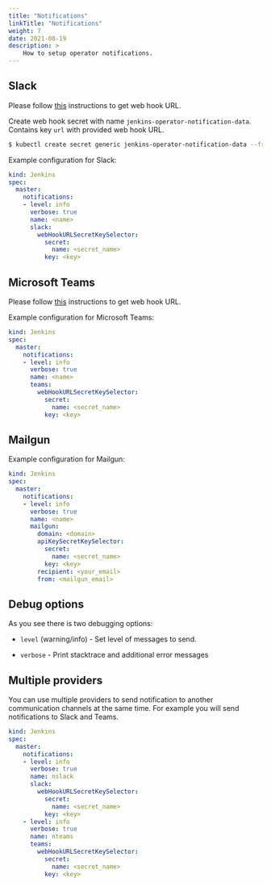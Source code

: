 ```yaml
---
title: "Notifications"
linkTitle: "Notifications"
weight: 7
date: 2021-08-19
description: >
    How to setup operator notifications.
---
```


## Slack

Please follow [this](https://api.slack.com/incoming-webhooks) instructions to get web hook URL.

Create web hook secret with name `jenkins-operator-notification-data`. Contains key `url` with provided web hook URL.

```bash
$ kubectl create secret generic jenkins-operator-notification-data --from-literal=url=<webhook_url>
```

Example configuration for Slack:

```yaml
kind: Jenkins
spec:
  master:
    notifications:
    - level: info
      verbose: true
      name: <name>
      slack:
        webHookURLSecretKeySelector:
          secret:
            name: <secret_name>
          key: <key>
```

## Microsoft Teams

Please follow [this](https://docs.microsoft.com/en-gb/outlook/actionable-messages/send-via-connectors) instructions to get web hook URL.

Example configuration for Microsoft Teams:

```yaml
kind: Jenkins
spec:
  master:
    notifications:
    - level: info
      verbose: true
      name: <name>
      teams:
        webHookURLSecretKeySelector:
          secret:
            name: <secret_name>
          key: <key>
```

## Mailgun

Example configuration for Mailgun:

```yaml
kind: Jenkins
spec:
  master:
    notifications:
    - level: info
      verbose: true
      name: <name>
      mailgun:
        domain: <domain>
        apiKeySecretKeySelector:
          secret:
            name: <secret_name>
          key: <key>
        recipient: <your_email>
        from: <mailgun_email>
```

## Debug options

As you see there is two debugging options: 

* `level` (warning/info) - Set level of messages to send.

* `verbose` - Print stacktrace and additional error messages

## Multiple providers

You can use multiple providers to send notification to another communication channels at the same time.
For example you will send notifications to Slack and Teams.

```yaml
kind: Jenkins
spec:
  master:
    notifications:
    - level: info
      verbose: true
      name: nslack
      slack:
        webHookURLSecretKeySelector:
          secret:
            name: <secret_name>
          key: <key>
    - level: info
      verbose: true
      name: nteams
      teams:
        webHookURLSecretKeySelector:
          secret:
            name: <secret_name>
          key: <key>
```
